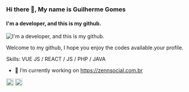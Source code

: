 ### Hi there 👋, My name is Guilherme Gomes
#### I'm a developer, and this is my github.
![I'm a developer, and this is my github.](https://uploaddeimagens.com.br/images/002/814/129/original/banner-discovery-developer.png?1596651114)

Welcome to my github, I hope you enjoy the codes available.your profile.

Skills: VUE JS / REACT / JS / PHP / JAVA

- 🔭 I’m currently working on https://zennsocial.com.br 


[<img src='https://cdn.jsdelivr.net/npm/simple-icons@3.0.1/icons/linkedin.svg' alt='linkedin' height='20'>](https://www.linkedin.com/in/guilherme-dev1/)  [<img src='https://cdn.jsdelivr.net/npm/simple-icons@3.0.1/icons/twitter.svg' alt='twitter' height='20'>](https://twitter.com/zennsocial)  

